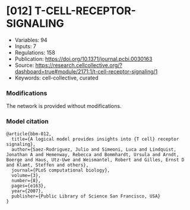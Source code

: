 # \[012\] T-CELL-RECEPTOR-SIGNALING

 - Variables: 94
 - Inputs: 7
 - Regulations: 158
 - Publication: https://doi.org/10.1371/journal.pcbi.0030163
 - Source: https://research.cellcollective.org/?dashboard=true#module/2171:1/t-cell-receptor-signaling/1
 - Keywords: cell-collective, curated


### Modifications

The network is provided without modifications.

### Model citation

```
@article{bbm-012,
  title={A logical model provides insights into {T cell} receptor signaling},
  author={Saez-Rodriguez, Julio and Simeoni, Luca and Lindquist, Jonathan A and Hemenway, Rebecca and Bommhardt, Ursula and Arndt, Boerge and Haus, Utz-Uwe and Weismantel, Robert and Gilles, Ernst D and Klamt, Steffen and others},
  journal={PLoS computational biology},
  volume={3},
  number={8},
  pages={e163},
  year={2007},
  publisher={Public Library of Science San Francisco, USA}
}
```

